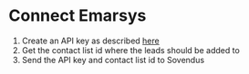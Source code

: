 # Connect Emarsys

1. Create an API key as described [here](https://dev.emarsys.com/docs/core-api-reference/a12e08c686f0f-2-set-up-your-account)
2. Get the contact list id where the leads should be added to
3. Send the API key and contact list id to Sovendus
